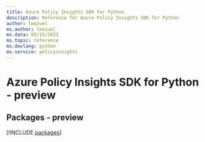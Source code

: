 ```yaml
---
title: Azure Policy Insights SDK for Python
description: Reference for Azure Policy Insights SDK for Python
author: lmazuel
ms.author: lmazuel
ms.data: 03/15/2023
ms.topic: reference
ms.devlang: python
ms.service: policyinsights
---
```

# Azure Policy Insights SDK for Python - preview
## Packages - preview
[!INCLUDE [packages](policy-insights-index.md)]